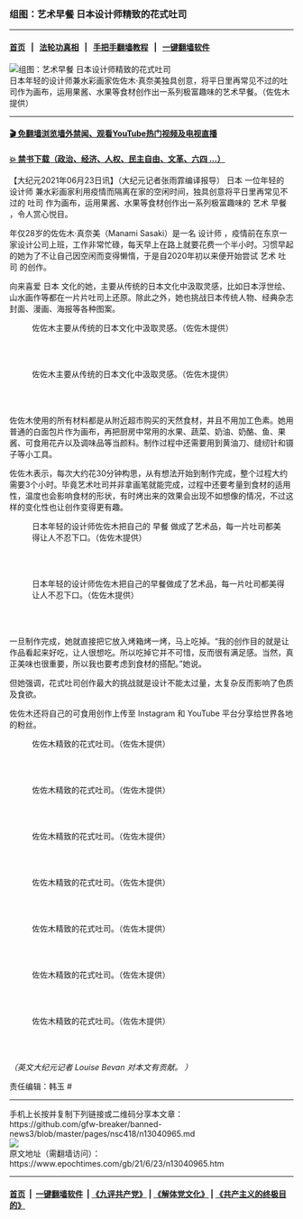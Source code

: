 ### 组图：艺术早餐 日本设计师精致的花式吐司
------------------------

#### [首页](https://github.com/gfw-breaker/banned-news3/blob/master/README.md) &nbsp;&nbsp;|&nbsp;&nbsp; [法轮功真相](https://github.com/begood0513/basic/blob/master/README.md)  &nbsp;&nbsp;|&nbsp;&nbsp; [手把手翻墙教程](https://github.com/gfw-breaker/guides/wiki)  &nbsp;&nbsp;|&nbsp;&nbsp; [一键翻墙软件](https://github.com/gfw-breaker/nogfw/blob/master/README.md)  



<div><img alt="组图：艺术早餐 日本设计师精致的花式吐司" class="attachment-djy_600_400 size-djy_600_400 wp-post-image" src="https://i.epochtimes.com/assets/uploads/2021/06/id13041231-Screenshot_1-600x400.png"/>
<div class="caption">
 日本年轻的设计师兼水彩画家佐佐木‧真奈美独具创意，将平日里再常见不过的吐司作为画布，运用果酱、水果等食材创作出一系列极富趣味的艺术早餐。（佐佐木提供）
</div></div><hr/>

#### [ 🎬  免翻墙浏览墙外禁闻、观看YouTube热门视频及电视直播](https://github.com/gfw-breaker/HelloWorld)

#### [ 💥  禁书下载（政治、经济、人权、民主自由、文革、六四 ...）](https://github.com/gfw-breaker/books/blob/master/README.md)

<div><p>
 【大纪元2021年06月23日讯】（大纪元记者张雨霏编译报导）
 <ok href="https://www.epochtimes.com/gb/tag/%E6%97%A5%E6%9C%AC.html">
  日本
 </ok>
 一位年轻的
 <ok href="https://www.epochtimes.com/gb/tag/%E8%AE%BE%E8%AE%A1%E5%B8%88.html">
  设计师
 </ok>
 兼水彩画家利用疫情而隔离在家的空闲时间，独具创意将平日里再常见不过的
 <ok href="https://www.epochtimes.com/gb/tag/%E5%90%90%E5%8F%B8.html">
  吐司
 </ok>
 作为画布，运用果酱、水果等食材创作出一系列极富趣味的
 <ok href="https://www.epochtimes.com/gb/tag/%E8%89%BA%E6%9C%AF.html">
  艺术
 </ok>
 <ok href="https://www.epochtimes.com/gb/tag/%E6%97%A9%E9%A4%90.html">
  早餐
 </ok>
 ，令人赏心悦目。
</p>
<p>
 年仅28岁的佐佐木‧真奈美（Manami Sasaki）是一名
 <ok href="https://www.epochtimes.com/gb/tag/%E8%AE%BE%E8%AE%A1%E5%B8%88.html">
  设计师
 </ok>
 ，疫情前在东京一家设计公司上班，工作非常忙碌，每天早上在路上就要花费一个半小时。习惯早起的她为了不让自己因空闲而变得懒惰，于是自2020年初以来便开始尝试
 <ok href="https://www.epochtimes.com/gb/tag/%E8%89%BA%E6%9C%AF.html">
  艺术
 </ok>
 <ok href="https://www.epochtimes.com/gb/tag/%E5%90%90%E5%8F%B8.html">
  吐司
 </ok>
 的创作。
</p>
<p>
 向来喜爱
 <ok href="https://www.epochtimes.com/gb/tag/%E6%97%A5%E6%9C%AC.html">
  日本
 </ok>
 文化的她，主要从传统的日本文化中汲取灵感，比如日本浮世绘、山水画作等都在一片片吐司上还原。除此之外，她也挑战日本传统人物、经典杂志封面、漫画、海报等各种图案。
</p>
<figure aria-describedby="caption-attachment-13041234" class="wp-caption aligncenter" id="attachment_13041234" style="width: 453px">
 <ok href="https://i.epochtimes.com/assets/uploads/2021/06/id13041234-et-japanese-toast-456-678-456.jpg" target="_blank">
  <img alt="" class="wp-image-13041234" src="https://i.epochtimes.com/assets/uploads/2021/06/id13041234-et-japanese-toast-456-678-456.jpg"/>
 </ok>
 <br/><figcaption class="wp-caption-text" id="caption-attachment-13041234">
  佐佐木主要从传统的日本文化中汲取灵感。（佐佐木提供）
 </figcaption><br/>
</figure><br/>
<figure aria-describedby="caption-attachment-13041235" class="wp-caption aligncenter" id="attachment_13041235" style="width: 454px">
 <ok href="https://i.epochtimes.com/assets/uploads/2021/06/id13041235-et-japanese-toast-456-8-456.jpg" target="_blank">
  <img alt="" class="wp-image-13041235" src="https://i.epochtimes.com/assets/uploads/2021/06/id13041235-et-japanese-toast-456-8-456.jpg"/>
 </ok>
 <br/><figcaption class="wp-caption-text" id="caption-attachment-13041235">
  佐佐木主要从传统的日本文化中汲取灵感。（佐佐木提供）
 </figcaption><br/>
</figure><br/>
<p>
 佐佐木使用的所有材料都是从附近超市购买的天然食材，并且不用加工色素。她用普通的白面包片作为画布，再把厨房中常用的水果、蔬菜、奶油、奶酪、鱼、果酱、可食用花卉以及调味品等当颜料。制作过程中还需要用到黄油刀、缝纫针和镊子等小工具。
</p>
<p>
 佐佐木表示，每次大约花30分钟构思，从有想法开始到制作完成，整个过程大约需要3个小时。毕竟艺术吐司并非拿画笔就能完成，过程中还要考量到食材的适用性，温度也会影响食材的形状，有时烤出来的效果会出现不如想像的情况，不过这样的变化性也让创作变得更有趣。
</p>
<figure aria-describedby="caption-attachment-13041236" class="wp-caption aligncenter" id="attachment_13041236" style="width: 452px">
 <ok href="https://i.epochtimes.com/assets/uploads/2021/06/id13041236-et-japanese-toast-456-0-456.jpg" target="_blank">
  <img alt="" class="wp-image-13041236" src="https://i.epochtimes.com/assets/uploads/2021/06/id13041236-et-japanese-toast-456-0-456.jpg"/>
 </ok>
 <br/><figcaption class="wp-caption-text" id="caption-attachment-13041236">
  日本年轻的设计师佐佐木把自己的
  <ok href="https://www.epochtimes.com/gb/tag/%E6%97%A9%E9%A4%90.html">
   早餐
  </ok>
  做成了艺术品，每一片吐司都美得让人不忍下口。（佐佐木提供）
 </figcaption><br/>
</figure><br/>
<figure aria-describedby="caption-attachment-13041237" class="wp-caption aligncenter" id="attachment_13041237" style="width: 452px">
 <ok href="https://i.epochtimes.com/assets/uploads/2021/06/id13041237-et-japanese-toast-1-678-456.jpg" target="_blank">
  <img alt="" class="wp-image-13041237" src="https://i.epochtimes.com/assets/uploads/2021/06/id13041237-et-japanese-toast-1-678-456.jpg"/>
 </ok>
 <br/><figcaption class="wp-caption-text" id="caption-attachment-13041237">
  日本年轻的设计师佐佐木把自己的早餐做成了艺术品，每一片吐司都美得让人不忍下口。（佐佐木提供）
 </figcaption><br/>
</figure><br/>
<p>
 一旦制作完成，她就直接把它放入烤箱烤一烤，马上吃掉。“我的创作目的就是让作品看起来好吃，让人很想吃。所以吃掉它并不可惜，反而很有满足感。当然，真正美味也很重要，所以我也要考虑到食材的搭配。”她说。
</p>
<p>
 但她强调，花式吐司创作最大的挑战就是设计不能太过量，太复杂反而影响了色质及食欲。
</p>
<p>
 佐佐木还将自己的可食用创作上传至
 <ok href="https://www.instagram.com/sasamana1204/">
  Instagram
 </ok>
 和
 <ok href="https://www.youtube.com/channel/UC5SSNGZQ58eLfdURDPrXU5w">
  YouTube
 </ok>
 平台分享给世界各地的粉丝。
</p>
<figure aria-describedby="caption-attachment-13041238" class="wp-caption aligncenter" id="attachment_13041238" style="width: 453px">
 <ok href="https://i.epochtimes.com/assets/uploads/2021/06/id13041238-et-japanese-toast-61-678-456.jpg" target="_blank">
  <img alt="" class="wp-image-13041238" src="https://i.epochtimes.com/assets/uploads/2021/06/id13041238-et-japanese-toast-61-678-456.jpg"/>
 </ok>
 <br/><figcaption class="wp-caption-text" id="caption-attachment-13041238">
  佐佐木精致的花式吐司。（佐佐木提供）
 </figcaption><br/>
</figure><br/>
<figure aria-describedby="caption-attachment-13041239" class="wp-caption aligncenter" id="attachment_13041239" style="width: 452px">
 <ok href="https://i.epochtimes.com/assets/uploads/2021/06/id13041239-et-japanese-toast-456-98-456-1.jpg" target="_blank">
  <img alt="" class="wp-image-13041239" src="https://i.epochtimes.com/assets/uploads/2021/06/id13041239-et-japanese-toast-456-98-456-1.jpg"/>
 </ok>
 <br/><figcaption class="wp-caption-text" id="caption-attachment-13041239">
  佐佐木精致的花式吐司。（佐佐木提供）
 </figcaption><br/>
</figure><br/>
<figure aria-describedby="caption-attachment-13041240" class="wp-caption aligncenter" id="attachment_13041240" style="width: 453px">
 <ok href="https://i.epochtimes.com/assets/uploads/2021/06/id13041240-et-japanese-toast-4-56-98-456.jpg" target="_blank">
  <img alt="" class="wp-image-13041240" src="https://i.epochtimes.com/assets/uploads/2021/06/id13041240-et-japanese-toast-4-56-98-456.jpg"/>
 </ok>
 <br/><figcaption class="wp-caption-text" id="caption-attachment-13041240">
  佐佐木精致的花式吐司。（佐佐木提供）
 </figcaption><br/>
</figure><br/>
<figure aria-describedby="caption-attachment-13041244" class="wp-caption aligncenter" id="attachment_13041244" style="width: 452px">
 <ok href="https://i.epochtimes.com/assets/uploads/2021/06/id13041244-et-japanese-toast-4-56-986-456.jpg" target="_blank">
  <img alt="" class="wp-image-13041244" src="https://i.epochtimes.com/assets/uploads/2021/06/id13041244-et-japanese-toast-4-56-986-456.jpg"/>
 </ok>
 <br/><figcaption class="wp-caption-text" id="caption-attachment-13041244">
  佐佐木精致的花式吐司。（佐佐木提供）
 </figcaption><br/>
</figure><br/>
<figure aria-describedby="caption-attachment-13041245" class="wp-caption aligncenter" id="attachment_13041245" style="width: 454px">
 <ok href="https://i.epochtimes.com/assets/uploads/2021/06/id13041245-et-japanese-toast-456-23-7-456.jpg" target="_blank">
  <img alt="" class="wp-image-13041245" src="https://i.epochtimes.com/assets/uploads/2021/06/id13041245-et-japanese-toast-456-23-7-456.jpg"/>
 </ok>
 <br/><figcaption class="wp-caption-text" id="caption-attachment-13041245">
  佐佐木精致的花式吐司。（佐佐木提供）
 </figcaption><br/>
</figure><br/>
<figure aria-describedby="caption-attachment-13041246" class="wp-caption aligncenter" id="attachment_13041246" style="width: 451px">
 <ok href="https://i.epochtimes.com/assets/uploads/2021/06/id13041246-et-japanese-toast-456-23-4656.jpg" target="_blank">
  <img alt="" class="wp-image-13041246" src="https://i.epochtimes.com/assets/uploads/2021/06/id13041246-et-japanese-toast-456-23-4656.jpg"/>
 </ok>
 <br/><figcaption class="wp-caption-text" id="caption-attachment-13041246">
  佐佐木精致的花式吐司。（佐佐木提供）
 </figcaption><br/>
</figure><br/>
<figure aria-describedby="caption-attachment-13041232" class="wp-caption aligncenter" id="attachment_13041232" style="width: 453px">
 <ok href="https://i.epochtimes.com/assets/uploads/2021/06/id13041232-et-japanese-toast-456-890-456.jpg" target="_blank">
  <img alt="" class="wp-image-13041232" src="https://i.epochtimes.com/assets/uploads/2021/06/id13041232-et-japanese-toast-456-890-456.jpg"/>
 </ok>
 <br/><figcaption class="wp-caption-text" id="caption-attachment-13041232">
  佐佐木精致的花式吐司。（佐佐木提供）
 </figcaption><br/>
</figure><br/>
<p>
 <center>
 </center>
 <p>
  <em>
   （英文大纪元记者
  </em>
  <em>
   Louise Bevan
  </em>
  <em>
   对本文有贡献。
  </em>
  <em>
   ）
  </em>
 </p>
 <p>
  责任编辑：韩玉 #
 </p>
</p></div>
<hr/>
手机上长按并复制下列链接或二维码分享本文章：<br/>
https://github.com/gfw-breaker/banned-news3/blob/master/pages/nsc418/n13040965.md <br/>
<a href='https://github.com/gfw-breaker/banned-news3/blob/master/pages/nsc418/n13040965.md'><img src='https://github.com/gfw-breaker/banned-news3/blob/master/pages/nsc418/n13040965.md.png'/></a> <br/>
原文地址（需翻墙访问）：https://www.epochtimes.com/gb/21/6/23/n13040965.htm


------------------------
#### [首页](https://github.com/gfw-breaker/banned-news3/blob/master/README.md) &nbsp;|&nbsp; [一键翻墙软件](https://github.com/gfw-breaker/nogfw/blob/master/README.md) &nbsp;| [《九评共产党》](https://github.com/gfw-breaker/9ping.md/blob/master/README.md#九评之一评共产党是什么) | [《解体党文化》](https://github.com/gfw-breaker/jtdwh.md/blob/master/README.md) | [《共产主义的终极目的》](https://github.com/gfw-breaker/gczydzjmd.md/blob/master/README.md)


<img src='http://gfw-breaker.win/banned-news3/pages/nsc418/n13040965.md' width='0px' height='0px'/>
